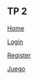 <h2>TP 2</h2>
<p><a href="home.html">Home
<p><a href="login.html">Login
<p><a href="register.html">Register
<p><a href="juego.html?id=1">Juego
